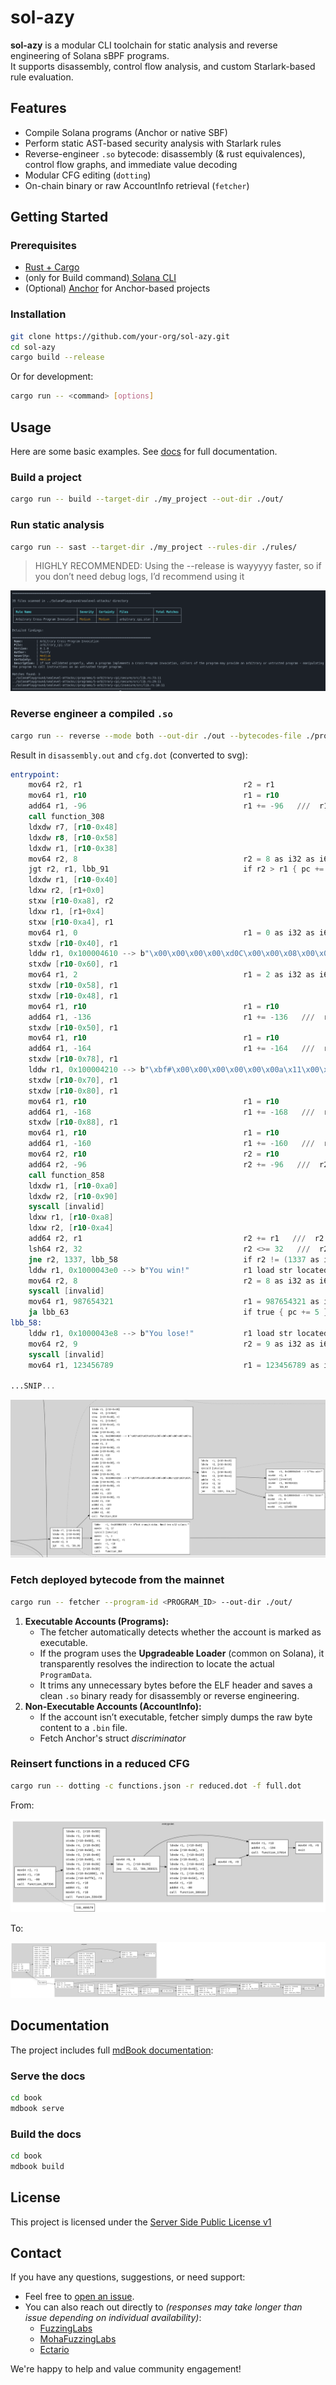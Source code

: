 # sol-azy

**sol-azy** is a modular CLI toolchain for static analysis and reverse engineering of Solana sBPF programs.  
It supports disassembly, control flow analysis, and custom Starlark-based rule evaluation.

## Features

- Compile Solana programs (Anchor or native SBF)
- Perform static AST-based security analysis with Starlark rules
- Reverse-engineer `.so` bytecode: disassembly (& rust equivalences), control flow graphs, and immediate value decoding
- Modular CFG editing (`dotting`)
- On-chain binary or raw AccountInfo retrieval (`fetcher`)

## Getting Started

### Prerequisites

- [Rust + Cargo](https://www.rust-lang.org/tools/install)
- (only for Build command)[ Solana CLI](https://docs.solana.com/cli/install-solana-cli-tools)
- (Optional) [Anchor](https://www.anchor-lang.com/) for Anchor-based projects

### Installation

```bash
git clone https://github.com/your-org/sol-azy.git
cd sol-azy
cargo build --release
````

Or for development:

```bash
cargo run -- <command> [options]
```

## Usage

Here are some basic examples. See [docs](https://fuzzinglabs.github.io/sol-azy/introduction.html) for full documentation.

### Build a project

```bash
cargo run -- build --target-dir ./my_project --out-dir ./out/
```

### Run static analysis

```bash
cargo run -- sast --target-dir ./my_project --rules-dir ./rules/
```

> HIGHLY RECOMMENDED: Using the --release is wayyyyy faster, so if you don’t need debug logs, I’d recommend using it

![sastout](docs/src/images/sast_result_abr_cpi_example.png)

### Reverse engineer a compiled `.so`

```bash
cargo run -- reverse --mode both --out-dir ./out --bytecodes-file ./program.so --labeling --reduced
```

Result in `disassembly.out` and `cfg.dot` (converted to svg):

```asm
entrypoint:
    mov64 r2, r1                                    r2 = r1
    mov64 r1, r10                                   r1 = r10
    add64 r1, -96                                   r1 += -96   ///  r1 = r1.wrapping_add(-96 as i32 as i64 as u64)
    call function_308                       
    ldxdw r7, [r10-0x48]                    
    ldxdw r8, [r10-0x58]                    
    ldxdw r1, [r10-0x38]                    
    mov64 r2, 8                                     r2 = 8 as i32 as i64 as u64
    jgt r2, r1, lbb_91                              if r2 > r1 { pc += 79 }
    ldxdw r1, [r10-0x40]                    
    ldxw r2, [r1+0x0]                       
    stxw [r10-0xa8], r2                     
    ldxw r1, [r1+0x4]                       
    stxw [r10-0xa4], r1                     
    mov64 r1, 0                                     r1 = 0 as i32 as i64 as u64
    stxdw [r10-0x40], r1                    
    lddw r1, 0x100004610 --> b"\x00\x00\x00\x00\xd0C\x00\x00\x08\x00\x00\x00\x00\x00\x00\x00\x00\x00\x00…        r1 load str located at 4294985232
    stxdw [r10-0x60], r1                    
    mov64 r1, 2                                     r1 = 2 as i32 as i64 as u64
    stxdw [r10-0x58], r1                    
    stxdw [r10-0x48], r1                    
    mov64 r1, r10                                   r1 = r10
    add64 r1, -136                                  r1 += -136   ///  r1 = r1.wrapping_add(-136 as i32 as i64 as u64)
    stxdw [r10-0x50], r1                    
    mov64 r1, r10                                   r1 = r10
    add64 r1, -164                                  r1 += -164   ///  r1 = r1.wrapping_add(-164 as i32 as i64 as u64)
    stxdw [r10-0x78], r1                    
    lddw r1, 0x100004210 --> b"\xbf#\x00\x00\x00\x00\x00\x00a\x11\x00\x00\x00\x00\x00\x00\xb7\x02\x00\x0…        r1 load str located at 4294984208
    stxdw [r10-0x70], r1                    
    stxdw [r10-0x80], r1                    
    mov64 r1, r10                                   r1 = r10
    add64 r1, -168                                  r1 += -168   ///  r1 = r1.wrapping_add(-168 as i32 as i64 as u64)
    stxdw [r10-0x88], r1                    
    mov64 r1, r10                                   r1 = r10
    add64 r1, -160                                  r1 += -160   ///  r1 = r1.wrapping_add(-160 as i32 as i64 as u64)
    mov64 r2, r10                                   r2 = r10
    add64 r2, -96                                   r2 += -96   ///  r2 = r2.wrapping_add(-96 as i32 as i64 as u64)
    call function_858                       
    ldxdw r1, [r10-0xa0]                    
    ldxdw r2, [r10-0x90]                    
    syscall [invalid]                       
    ldxw r1, [r10-0xa8]                     
    ldxw r2, [r10-0xa4]                     
    add64 r2, r1                                    r2 += r1   ///  r2 = r2.wrapping_add(r1)
    lsh64 r2, 32                                    r2 <>= 32   ///  r2 = r2.wrapping_shr(32)
    jne r2, 1337, lbb_58                            if r2 != (1337 as i32 as i64 as u64) { pc += 6 }
    lddw r1, 0x1000043e0 --> b"You win!"            r1 load str located at 4294984672
    mov64 r2, 8                                     r2 = 8 as i32 as i64 as u64
    syscall [invalid]                       
    mov64 r1, 987654321                             r1 = 987654321 as i32 as i64 as u64
    ja lbb_63                                       if true { pc += 5 }
lbb_58:
    lddw r1, 0x1000043e8 --> b"You lose!"           r1 load str located at 4294984680
    mov64 r2, 9                                     r2 = 9 as i32 as i64 as u64
    syscall [invalid]                       
    mov64 r1, 123456789                             r1 = 123456789 as i32 as i64 as u64
    
...SNIP...
```

![cfg](docs/src/images/reverse_cfg_full_example.png)


### Fetch deployed bytecode from the mainnet

```bash
cargo run -- fetcher --program-id <PROGRAM_ID> --out-dir ./out/
```

1. **Executable Accounts (Programs):**
    - The fetcher automatically detects whether the account is marked as executable.
    - If the program uses the **Upgradeable Loader** (common on Solana), it transparently resolves the indirection to locate the actual `ProgramData`.
    - It trims any unnecessary bytes before the ELF header and saves a clean `.so` binary ready for disassembly or reverse engineering.
2. **Non-Executable Accounts (AccountInfo):**
    - If the account isn’t executable, fetcher simply dumps the raw byte content to a `.bin` file.
    - Fetch Anchor's struct *discriminator*

### Reinsert functions in a reduced CFG

```bash
cargo run -- dotting -c functions.json -r reduced.dot -f full.dot
```

From:

![img](docs/src/images/dotting_cfg.svg)

To:

![img2](docs/src/images/dotting_cfg_updated.svg)

## Documentation

The project includes full [mdBook documentation](https://github.com/FuzzingLabs/sol-azy/tree/master/docs):

### Serve the docs

```bash
cd book
mdbook serve
```

### Build the docs

```bash
cd book
mdbook build
```

## License

This project is licensed under the [Server Side Public License v1](./LICENSE)

## Contact

If you have any questions, suggestions, or need support:

- Feel free to [open an issue](https://github.com/FuzzingLabs/sol-azy/issues).
- You can also reach out directly to _(responses may take longer than issue depending on individual availability)_:
    - [FuzzingLabs](https://x.com/FuzzingLabs)
    - [MohaFuzzingLabs](https://github.com/MohaFuzzingLabs)
    - [Ectario](https://x.com/Ectari0)

We're happy to help and value community engagement!
